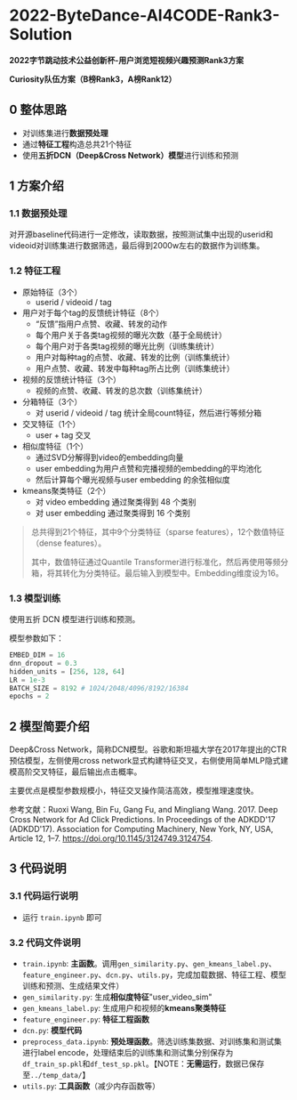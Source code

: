 # 2022-ByteDance-AI4CODE-Rank3-Solution

**2022字节跳动技术公益创新杯-用户浏览短视频兴趣预测Rank3方案**

**Curiosity队伍方案（B榜Rank3，A榜Rank12）**

## 0 整体思路

- 对训练集进行**数据预处理**
- 通过**特征工程**构造总共21个特征
- 使用**五折DCN（Deep&Cross Network）模型**进行训练和预测

## 1 方案介绍

### 1.1 数据预处理

对开源baseline代码进行一定修改，读取数据，按照测试集中出现的userid和videoid对训练集进行数据筛选，最后得到2000w左右的数据作为训练集。

### 1.2 特征工程

- 原始特征（3个）
  - userid / videoid / tag
- 用户对于每个tag的反馈统计特征（8个）
  - “反馈”指用户点赞、收藏、转发的动作
  - 每个用户关于各类tag视频的曝光次数（基于全局统计）
  - 每个用户对于各类tag视频的曝光比例（训练集统计）
  - 用户对每种tag的点赞、收藏、转发的比例（训练集统计）
  - 用户点赞、收藏、转发中每种tag所占比例（训练集统计）
- 视频的反馈统计特征（3个）
  - 视频的点赞、收藏、转发的总次数（训练集统计）
- 分箱特征（3个）
  - 对 userid / videoid / tag 统计全局count特征，然后进行等频分箱
- 交叉特征（1个）
  - user + tag 交叉
- 相似度特征（1个）
  - 通过SVD分解得到video的embedding向量
  - user embedding为用户点赞和完播视频的embedding的平均池化
  - 然后计算每个曝光视频与user embedding 的余弦相似度
- kmeans聚类特征（2个）
  - 对 video embedding 通过聚类得到 48 个类别
  - 对 user embedding 通过聚类得到 16 个类别

> 总共得到21个特征，其中9个分类特征（sparse features），12个数值特征（dense features）。
> 
> 其中，数值特征通过Quantile Transformer进行标准化，然后再使用等频分箱，将其转化为分类特征。最后输入到模型中。Embedding维度设为16。

### 1.3 模型训练

使用五折 DCN 模型进行训练和预测。

模型参数如下：

```python
EMBED_DIM = 16
dnn_dropout = 0.3
hidden_units = [256, 128, 64]
LR = 1e-3
BATCH_SIZE = 8192 # 1024/2048/4096/8192/16384
epochs = 2
```

## 2 模型简要介绍

Deep&Cross Network，简称DCN模型。谷歌和斯坦福大学在2017年提出的CTR预估模型，左侧使用cross network显式构建特征交叉，右侧使用简单MLP隐式建模高阶交叉特征，最后输出点击概率。

主要优点是模型参数规模小，特征交叉操作简洁高效，模型推理速度快。

参考文献：Ruoxi Wang, Bin Fu, Gang Fu, and Mingliang Wang. 2017. Deep Cross Network for Ad Click Predictions. In Proceedings of the ADKDD'17 (ADKDD'17). Association for Computing Machinery, New York, NY, USA, Article 12, 1–7. https://doi.org/10.1145/3124749.3124754.

## 3 代码说明

### 3.1 代码运行说明

- 运行 `train.ipynb` 即可

### 3.2 代码文件说明

- `train.ipynb`: **主函数**。调用`gen_similarity.py`、`gen_kmeans_label.py`、`feature_engineer.py`、`dcn.py`、`utils.py`，完成加载数据、特征工程、模型训练和预测、生成结果文件）
- `gen_similarity.py`: 生成**相似度特征**"user_video_sim"
- `gen_kmeans_label.py`: 生成用户和视频的**kmeans聚类特征**
- `feature_engineer.py`: **特征工程函数**
- `dcn.py`: **模型代码**
- `preprocess_data.ipynb`: **预处理函数**。筛选训练集数据、对训练集和测试集进行label encode，处理结束后的训练集和测试集分别保存为`df_train_sp.pkl`和`df_test_sp.pkl`。【NOTE：**无需运行**，数据已保存至`../temp_data/`】
- `utils.py`: **工具函数**（减少内存函数等）


